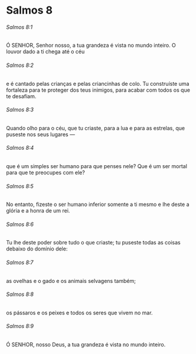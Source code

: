 # Salmos 8

###### Salmos 8:1

Ó SENHOR, Senhor nosso, a tua grandeza é vista no mundo inteiro. O louvor dado a ti chega até o céu

###### Salmos 8:2

e é cantado pelas crianças e pelas criancinhas de colo. Tu construíste uma fortaleza para te proteger dos teus inimigos, para acabar com todos os que te desafiam.

###### Salmos 8:3

Quando olho para o céu, que tu criaste, para a lua e para as estrelas, que puseste nos seus lugares —

###### Salmos 8:4

que é um simples ser humano para que penses nele? Que é um ser mortal para que te preocupes com ele?

###### Salmos 8:5

No entanto, fizeste o ser humano inferior somente a ti mesmo e lhe deste a glória e a honra de um rei.

###### Salmos 8:6

Tu lhe deste poder sobre tudo o que criaste; tu puseste todas as coisas debaixo do domínio dele:

###### Salmos 8:7

as ovelhas e o gado e os animais selvagens também;

###### Salmos 8:8

os pássaros e os peixes e todos os seres que vivem no mar.

###### Salmos 8:9

Ó SENHOR, nosso Deus, a tua grandeza é vista no mundo inteiro.

